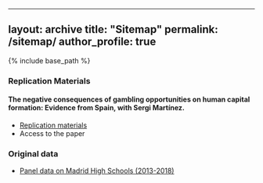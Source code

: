 

---
layout: archive
title: "Sitemap"
permalink: /sitemap/
author_profile: true
---

{% include base_path %}

### Replication Materials
#### The negative consequences of gambling opportunities on human capital formation: Evidence from Spain, with Sergi Martínez.
- [Replication materials](http://github.com/marespadafor/replication_gambling)
- Access to the paper

### Original data
- [Panel data on Madrid High Schools (2013-2018)](https://dataverse.harvard.edu/dataset.xhtml?persistentId=doi:10.7910/DVN/K4NSBK)
